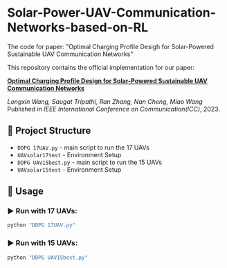 # Solar-Power-UAV-Communication-Networks-based-on-RL
The code for paper: "Optimal Charging Profile Desigh for Solar-Powered Sustainable UAV Communication Networks"

This repository contains the official implementation for our paper:

**[Optimal Charging Profile Design for Solar-Powered Sustainable UAV Communication Networks](https://ieeexplore.ieee.org/abstract/document/10279806)**  

_Longxin Wang, Saugat Tripathi, Ran Zhang, Nan Cheng, Miao Wang_  
Published in *IEEE International Conference on Communication(ICC)*, 2023.

## 📁 Project Structure
- `DDPG 17UAV.py` - main script to run the 17 UAVs
- `UAVsolar17test` - Environment Setup
- `DDPG UAV15best.py` - main script to run the 15 UAVs
- `UAVsolar15test` - Environment Setup

## 🚀 Usage

### ▶️ Run with 17 UAVs:

```bash
python "DDPG 17UAV.py"
```
### ▶️ Run with 15 UAVs:
```bash
python "DDPG UAV15best.py"
```
